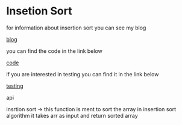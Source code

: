# Insetion Sort

for information about insertion sort you can see my blog

[blog](BLOG.md)

you can find the code in the link below 

[code](insertion_sort.py)

if you are interested in testing you can find it in the link below

[testing](../tests/test_insertion_sort.py)


api

insrtion sort -> this function is ment to sort the array in insertion sort algorithm 
    it takes arr as input and return sorted array
